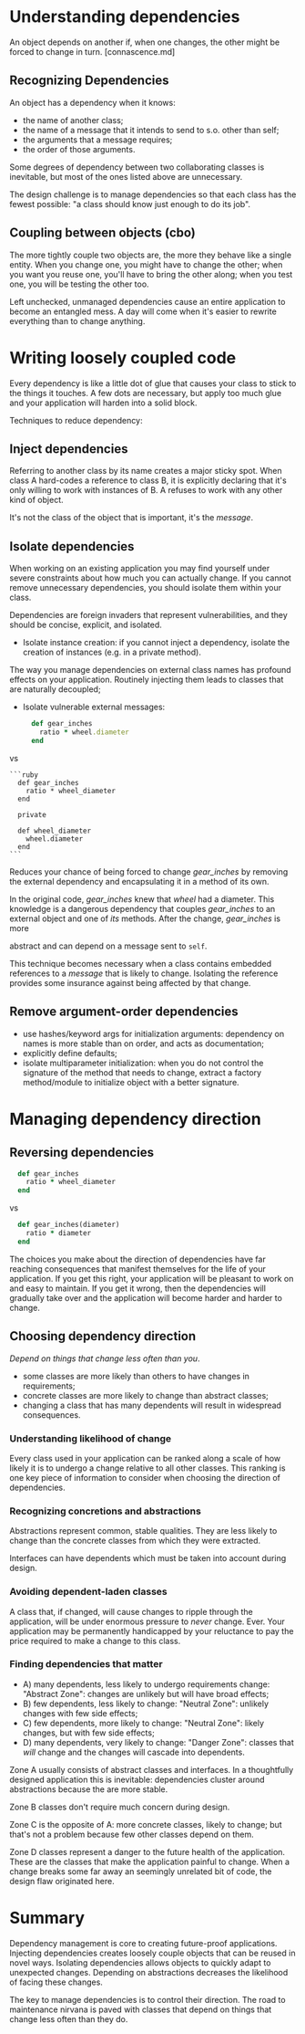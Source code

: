 
# Understanding dependencies

An object depends on another if, when one changes, the other might
be forced to change in turn. [connascence.md]

## Recognizing Dependencies

An object has a dependency when it knows:

  * the name of another class;
  * the name of a message that it intends to send to s.o. other than self;
  * the arguments that a message requires;
  * the order of those arguments.

Some degrees of dependency between two collaborating classes is inevitable,
but most of the ones listed above are unnecessary.

The design challenge is to manage dependencies so that each class has the
fewest possible: "a class should know just enough to do its job".

## Coupling between objects (cbo)

The more tightly couple two objects are, the more they  behave like a single
entity. When you change one, you might have to change the other; when you
want you reuse one, you'll have to bring the other along; when you test one,
you will be testing the other too.

Left unchecked, unmanaged dependencies cause an entire application to become
an entangled mess. A day will come when it's easier to rewrite everything
than to change anything.

# Writing loosely coupled code

Every dependency is like a little dot of glue that causes your class to
stick to the things it touches. A few dots are necessary, but apply too
much glue and your application will harden into a solid block.

Techniques to reduce dependency:

## Inject dependencies

Referring to another class by its name creates a major sticky spot. When
class A hard-codes a reference to class B, it is explicitly declaring that
it's only willing to work with instances of B. A refuses to work with any
other kind of object.

It's not the class of the object that is important, it's the *message*.

## Isolate dependencies

When working  on an existing application you may find yourself under severe
constraints about how much you can actually change. If you cannot remove
unnecessary dependencies, you should isolate them within your class.

Dependencies are foreign invaders that represent vulnerabilities, and they
should be concise, explicit, and isolated.

  * Isolate instance creation: if you cannot inject a dependency, isolate the
    creation of instances (e.g. in a private method).

The way you manage dependencies on external class names has profound effects
on your application. Routinely injecting them leads to classes that are
naturally decoupled;

  * Isolate vulnerable external messages:

    ```ruby
      def gear_inches
        ratio * wheel.diameter
      end
    ```
  vs

    ```ruby
      def gear_inches
        ratio * wheel_diameter
      end

      private

      def wheel_diameter
        wheel.diameter
      end
    ```

Reduces your chance of being forced to change *gear_inches* by removing the
external dependency and encapsulating it in a method of its own.

In the original code, *gear_inches* knew that *wheel* had a diameter. This
knowledge is a dangerous dependency that couples *gear_inches* to an external
object and one of _its_ methods. After the change, *gear_inches* is more

abstract and can depend on a message sent to `self`.

This technique becomes necessary when a class contains embedded references
to a _message_ that is likely to change. Isolating the reference provides
some insurance against being affected by that change.

## Remove argument-order dependencies

  * use hashes/keyword args for initialization arguments: dependency on names
    is more stable than on order, and acts as documentation;
  * explicitly define defaults;
  * isolate multiparameter initialization: when you do not control the signature
    of the method that needs to change, extract a factory method/module to
    initialize object with a better signature.

# Managing dependency direction

## Reversing dependencies

  ```ruby
    def gear_inches
      ratio * wheel_diameter
    end
  ```

  vs

  ```ruby
    def gear_inches(diameter)
      ratio * diameter
    end
  ```

The choices you make about the direction of dependencies have far
reaching consequences that manifest themselves for the life of your
application. If you get this right, your application will be pleasant
to work on and easy to maintain. If you get it wrong, then the
dependencies will gradually take over and the application will become
harder and harder to change.

## Choosing dependency direction

_Depend on things that change less often than you_.

  * some classes are more likely than others to have changes in
    requirements;
  * concrete classes are more likely to change than abstract classes;
  * changing a class that has many dependents will result in
    widespread consequences.

### Understanding likelihood of change

Every class used in your application can be ranked along a scale of
how likely it is to undergo a change relative to all other classes.
This ranking is one key piece of information to consider when choosing
the direction of dependencies.

### Recognizing concretions and abstractions

Abstractions represent common, stable qualities. They are less likely
to change than the concrete classes from which they were extracted.

Interfaces can have dependents which must be taken into account
during design.

### Avoiding dependent-laden classes

A class that, if changed, will cause changes to ripple through the
application, will be under enormous pressure to _never_ change. Ever.
Your application may be permanently handicapped by your reluctance
to pay the price required to make a change to this class.

### Finding dependencies that matter

  * A) many dependents, less likely to undergo requirements change:
     "Abstract Zone": changes are unlikely but will have broad effects;
  * B) few dependents, less likely to change:
     "Neutral Zone": unlikely changes with few side effects;
  * C) few dependents, more likely to change:
     "Neutral Zone": likely changes, but with few side effects;
  * D) many dependents, very likely to change:
     "Danger Zone": classes that _will_ change and the changes will
     cascade into dependents.

Zone A usually consists of abstract classes and interfaces. In a
thoughtfully designed application this is inevitable: dependencies
cluster around abstractions because the are more stable.

Zone B classes don't require much concern during design.

Zone C is the opposite of A: more concrete classes, likely to change;
but that's not a problem because few other classes depend on them.

Zone D classes represent a danger to the future health of the application.
These are the classes that make the application painful to change. When a
change breaks some far away an seemingly unrelated bit of code, the design
flaw originated here.

# Summary

Dependency management is core to creating future-proof applications.
Injecting dependencies creates loosely couple objects that can be reused
in novel ways. Isolating dependencies allows objects to quickly adapt to
unexpected changes. Depending on abstractions decreases the likelihood of
facing these changes.

The key to manage dependencies is to control their direction. The road to
maintenance nirvana is paved with classes that depend on things that
change less often than they do.
